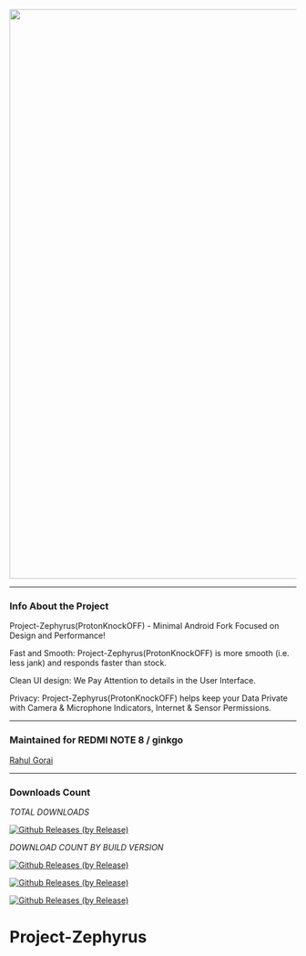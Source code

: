 <p align="center"><img width="1000" src="https://github.com/ziasam/ProtonKnockOff-Release/blob/master/banner.png"></p>

---------------------------------------------------------------------------------

### Info About the Project

Project-Zephyrus(ProtonKnockOFF) - Minimal Android Fork Focused on Design and Performance!

Fast and Smooth: Project-Zephyrus(ProtonKnockOFF) is more smooth (i.e. less jank) and responds faster than stock.

Clean UI design: We Pay Attention to details in the User Interface.

Privacy: Project-Zephyrus(ProtonKnockOFF) helps keep your Data Private with Camera & Microphone Indicators, Internet & Sensor Permissions.

---------------------------------------------------------------------------------

### Maintained for REDMI NOTE 8 / ginkgo

[Rahul Gorai](https://github.com/RahulGorai0206)

---------------------------------------------------------------------------------

### Downloads Count

*TOTAL DOWNLOADS*

[![Github Releases (by Release)](https://img.shields.io/github/downloads/RahulGorai0206/Project-Zephyrus/total.svg)](https://github.com/RahulGorai0206/Project-Zephyrus/releases)

*DOWNLOAD COUNT BY BUILD VERSION*


[![Github Releases (by Release)](https://img.shields.io/github/downloads/RahulGorai0206/Project-Zephyrus/12.5.9/total.svg)](https://github.com/RahulGorai0206/Project-Zephyrus/releases)

[![Github Releases (by Release)](https://img.shields.io/github/downloads/RahulGorai0206/Project-Zephyrus/12.5.5/total.svg)](https://github.com/RahulGorai0206/Project-Zephyrus/releases)

[![Github Releases (by Release)](https://img.shields.io/github/downloads/RahulGorai0206/Project-Zephyrus/12.5.2/total.svg)](https://github.com/RahulGorai0206/Project-Zephyrus/releases)

# Project-Zephyrus
